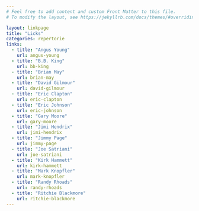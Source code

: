 ```yaml
---
# Feel free to add content and custom Front Matter to this file.
# To modify the layout, see https://jekyllrb.com/docs/themes/#overriding-theme-defaults

layout: linkpage
title: "Licks"
categories: repertorie
links:
  - title: "Angus Young"
    url: angus-young
  - title: "B.B. King"
    url: bb-king
  - title: "Brian May"
    url: brian-may
  - title: "David Gilmour"
    url: david-gilmour
  - title: "Eric Clapton"
    url: eric-clapton
  - title: "Eric Johnson"
    url: eric-johnson
  - title: "Gary Moore"
    url: gary-moore
  - title: "Jimi Hendrix"
    url: jimi-hendrix
  - title: "Jimmy Page"
    url: jimmy-page
  - title: "Joe Satriani"
    url: joe-satriani
  - title: "Kirk Hammett"
    url: kirk-hammett
  - title: "Mark Knopfler"
    url: mark-knopfler
  - title: "Randy Rhoads"
    url: randy-rhoads
  - title: "Ritchie Blackmore"
    url: ritchie-blackmore
---
```

